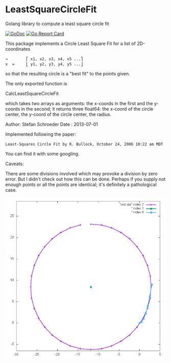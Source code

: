 # LeastSquareCircleFit
Golang library to compute a least square circle fit

[![GoDoc](https://godoc.org/github.com/StefanSchroeder/LeastSquareCircleFit?status.png)](https://godoc.org/github.com/StefanSchroeder/LeastSquareCircleFit)
[![Go Report Card](http://goreportcard.com/badge/StefanSchroeder/LeastSquareCircleFit)](http://goreportcard.com/report/StefanSchroeder/LeastSquareCircleFit) 

This package implements a Circle Least Square Fit for a
list of 2D-coordinates

    →        ⎡ x1, x2, x3, x4, x5 ...⎤
    x  =     ⎣ y1, y2, y3, y4, y5 ...⎦	


 so that the resulting circle is a "best fit" to the points given.

 The only exported function is

 CalcLeastSquareCircleFit

 which takes two arrays as arguments: the x-coords in the first
 and the y-coords in the second; it returns three float64:
 the x-coord of the circle center,
 the y-coord of the circle center,
 the radius.

 Author: Stefan Schroeder
 Date  : 2013-07-01

 Implemented following the paper:

    Least-Squares Circle Fit by R. Bullock, October 24, 2006 10:22 am MDT

You can find it with some googling.

 Caveats:

 There are some divisions involved which may provoke a division by zero error.
 But I didn't check out how this can be done. Perhaps
 if you supply not enough points or all the points are identical; it's definitely
 a pathological case.

![Graph](https://github.com/StefanSchroeder/LeastSquareCircleFit/blob/master/demo/least.png?raw=true)


